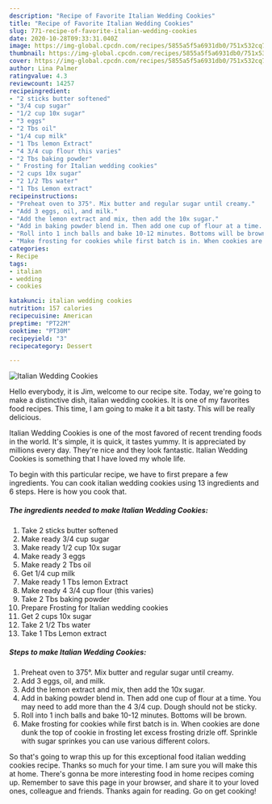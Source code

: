 ```yaml
---
description: "Recipe of Favorite Italian Wedding Cookies"
title: "Recipe of Favorite Italian Wedding Cookies"
slug: 771-recipe-of-favorite-italian-wedding-cookies
date: 2020-10-28T09:33:31.040Z
image: https://img-global.cpcdn.com/recipes/5855a5f5a6931db0/751x532cq70/italian-wedding-cookies-recipe-main-photo.jpg
thumbnail: https://img-global.cpcdn.com/recipes/5855a5f5a6931db0/751x532cq70/italian-wedding-cookies-recipe-main-photo.jpg
cover: https://img-global.cpcdn.com/recipes/5855a5f5a6931db0/751x532cq70/italian-wedding-cookies-recipe-main-photo.jpg
author: Lina Palmer
ratingvalue: 4.3
reviewcount: 14257
recipeingredient:
- "2 sticks butter softened"
- "3/4 cup sugar"
- "1/2 cup 10x sugar"
- "3 eggs"
- "2 Tbs oil"
- "1/4 cup milk"
- "1 Tbs lemon Extract"
- "4 3/4 cup flour this varies"
- "2 Tbs baking powder"
- " Frosting for Italian wedding cookies"
- "2 cups 10x sugar"
- "2 1/2 Tbs water"
- "1 Tbs Lemon extract"
recipeinstructions:
- "Preheat oven to 375°. Mix butter and regular sugar until creamy."
- "Add 3 eggs, oil, and milk."
- "Add the lemon extract and mix, then add the 10x sugar."
- "Add in baking powder blend in. Then add one cup of flour at a time. You may need to add more than the 4 3/4 cup. Dough should not be sticky."
- "Roll into 1 inch balls and bake 10-12 minutes. Bottoms will be brown."
- "Make frosting for cookies while first batch is in. When cookies are done dunk the top of cookie in frosting let excess frosting drizle off. Sprinkle with sugar sprinkes you can use various different colors."
categories:
- Recipe
tags:
- italian
- wedding
- cookies

katakunci: italian wedding cookies 
nutrition: 157 calories
recipecuisine: American
preptime: "PT22M"
cooktime: "PT30M"
recipeyield: "3"
recipecategory: Dessert

---
```



![Italian Wedding Cookies](https://img-global.cpcdn.com/recipes/5855a5f5a6931db0/751x532cq70/italian-wedding-cookies-recipe-main-photo.jpg)

Hello everybody, it is Jim, welcome to our recipe site. Today, we're going to make a distinctive dish, italian wedding cookies. It is one of my favorites food recipes. This time, I am going to make it a bit tasty. This will be really delicious.

Italian Wedding Cookies is one of the most favored of recent trending foods in the world. It's simple, it is quick, it tastes yummy. It is appreciated by millions every day. They're nice and they look fantastic. Italian Wedding Cookies is something that I have loved my whole life.




To begin with this particular recipe, we have to first prepare a few ingredients. You can cook italian wedding cookies using 13 ingredients and 6 steps. Here is how you cook that.

<!--inarticleads1-->

##### The ingredients needed to make Italian Wedding Cookies:

1. Take 2 sticks butter softened
1. Make ready 3/4 cup sugar
1. Make ready 1/2 cup 10x sugar
1. Make ready 3 eggs
1. Make ready 2 Tbs oil
1. Get 1/4 cup milk
1. Make ready 1 Tbs lemon Extract
1. Make ready 4 3/4 cup flour (this varies)
1. Take 2 Tbs baking powder
1. Prepare  Frosting for Italian wedding cookies
1. Get 2 cups 10x sugar
1. Take 2 1/2 Tbs water
1. Take 1 Tbs Lemon extract




<!--inarticleads2-->

##### Steps to make Italian Wedding Cookies:

1. Preheat oven to 375°. Mix butter and regular sugar until creamy.
1. Add 3 eggs, oil, and milk.
1. Add the lemon extract and mix, then add the 10x sugar.
1. Add in baking powder blend in. Then add one cup of flour at a time. You may need to add more than the 4 3/4 cup. Dough should not be sticky.
1. Roll into 1 inch balls and bake 10-12 minutes. Bottoms will be brown.
1. Make frosting for cookies while first batch is in. When cookies are done dunk the top of cookie in frosting let excess frosting drizle off. Sprinkle with sugar sprinkes you can use various different colors.




So that's going to wrap this up for this exceptional food italian wedding cookies recipe. Thanks so much for your time. I am sure you will make this at home. There's gonna be more interesting food in home recipes coming up. Remember to save this page in your browser, and share it to your loved ones, colleague and friends. Thanks again for reading. Go on get cooking!
